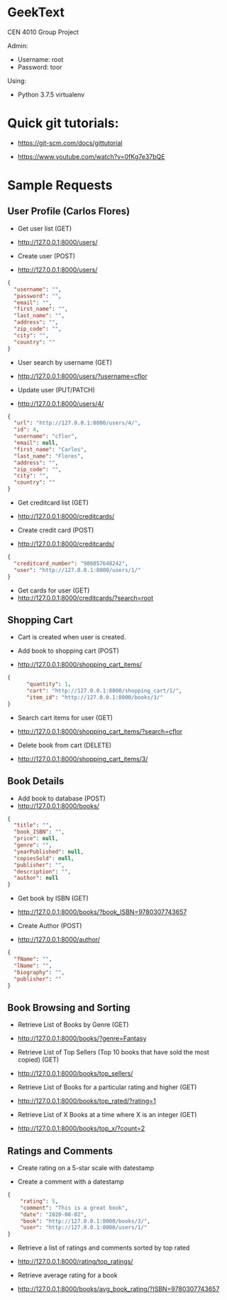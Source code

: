# GeekText
CEN 4010 Group Project

Admin:
  - Username: root
  - Password: toor

Using:
  - Python 3.7.5 virtualenv


# Quick git tutorials:
  - https://git-scm.com/docs/gittutorial

  - https://www.youtube.com/watch?v=0fKg7e37bQE

# Sample Requests #

  ## User Profile (Carlos Flores) ##

  - Get user list (GET)
  - http://127.0.0.1:8000/users/

  - Create user (POST)
  - http://127.0.0.1:8000/users/
  ```JSON
  {
    "username": "",
    "password": "",
    "email": "",
    "first_name": "",
    "last_name": "",
    "address": "",
    "zip_code": "",
    "city": "",
    "country": ""
  }
  ```

  - User search by username (GET)
  - http://127.0.0.1:8000/users/?username=cflor

  - Update user (PUT/PATCH)
  - http://127.0.0.1:8000/users/4/
  ```JSON
  {
    "url": "http://127.0.0.1:8000/users/4/",
    "id": 4,
    "username": "cflor",
    "email": null,
    "first_name": "Carlos",
    "last_name": "Flores",
    "address": "",
    "zip_code": "",
    "city": "",
    "country": ""
  }
  ```
  - Get creditcard list (GET)
  - http://127.0.0.1:8000/creditcards/

  - Create credit card (POST)
  - http://127.0.0.1:8000/creditcards/
  ```JSON
  {
    "creditcard_number": "986857648242",
    "user": "http://127.0.0.1:8000/users/1/"
  }
  ```

  - Get cards for user (GET)
  - http://127.0.0.1:8000/creditcards/?search=root

  ## Shopping Cart ##

  - Cart is created when user is created.

  - Add book to shopping cart (POST)
  - http://127.0.0.1:8000/shopping_cart_items/
  ```JSON
  {
        "quantity": 1,
        "cart": "http://127.0.0.1:8000/shopping_cart/1/",
        "item_id": "http://127.0.0.1:8000/books/3/"
  }
  ```
  - Search cart items for user (GET)
  - http://127.0.0.1:8000/shopping_cart_items/?search=cflor

  - Delete book from cart (DELETE)
  - http://127.0.0.1:8000/shopping_cart_items/3/


  ## Book Details ##

  - Add book to database (POST)
  - http://127.0.0.1:8000/books/

  ```JSON
  {
    "title": "",
    "book_ISBN": "",
    "price": null,
    "genre": "",
    "yearPublished": null,
    "copiesSold": null,
    "publisher": "",
    "description": "",
    "author": null
  }
  ```
  - Get book by ISBN (GET)
  - http://127.0.0.1:8000/books/?book_ISBN=9780307743657

  - Create Author (POST)
  - http://127.0.0.1:8000/author/

  ```JSON
  {
    "fName": "",
    "lName": "",
    "biography": "",
    "publisher": ""
  }
  ```
  ## Book Browsing and Sorting ##

  - Retrieve List of Books by Genre (GET)
  - http://127.0.0.1:8000/books/?genre=Fantasy

  - Retrieve List of Top Sellers (Top 10 books that have sold the most copied) (GET)
  - http://127.0.0.1:8000/books/top_sellers/

  - Retrieve List of Books for a particular rating and higher (GET)
  - http://127.0.0.1:8000/books/top_rated/?rating=1

  - Retrieve List of X Books at a time where X is an integer (GET)
  - http://127.0.0.1:8000/books/top_x/?count=2

  ## Ratings and Comments ##
    
  - Create rating on a 5-star scale with datestamp
    
  - Create a comment with a datestamp
  ```JSON
  {
      "rating": 5,
      "comment": "This is a great book",
      "date": "2020-08-02",
      "book": "http://127.0.0.1:8000/books/3/",
      "user": "http://127.0.0.1:8000/users/1/"
  }
  ```
  
   - Retrieve a list of ratings and comments sorted by top rated
   - http://127.0.0.1:8000/rating/top_ratings/  
   
   - Retrieve average rating for a book
   - http://127.0.0.1:8000/books/avg_book_rating/?ISBN=9780307743657
